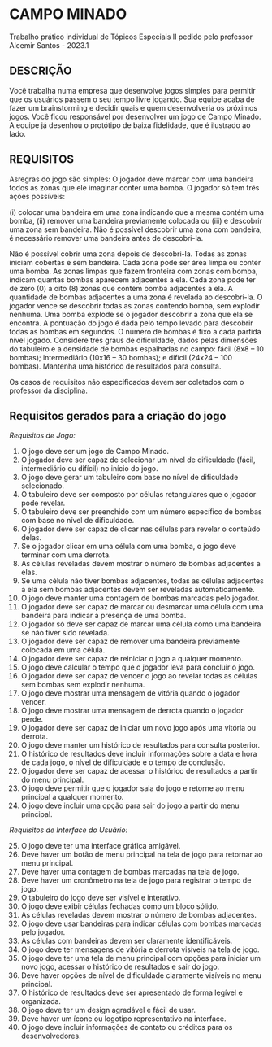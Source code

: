 # CAMPO MINADO
Trabalho prático individual de Tópicos Especiais II pedido pelo professor Alcemir Santos - 2023.1

## DESCRIÇÃO
Você trabalha numa empresa que desenvolve jogos simples para permitir que os usuários passem o seu tempo livre jogando. Sua equipe acaba de fazer um brainstorming e decidir quais e quem desenvolveria os próximos jogos. Você ficou responsável por desenvolver um jogo de Campo Minado. A equipe já desenhou o protótipo de baixa fidelidade, que é ilustrado ao lado.

## REQUISITOS

Asregras do jogo são simples: O jogador deve marcar com uma bandeira todos as zonas que ele imaginar conter uma bomba. O jogador só tem três ações possíveis: 

(i) colocar uma bandeira em uma zona indicando que a mesma contém uma bomba, 
(ii) remover uma bandeira previamente colocada ou 
(iii) e descobrir uma zona sem bandeira. Não é possível descobrir uma zona com bandeira, é necessário remover uma bandeira antes de descobri-la. 

Não é possível cobrir uma zona depois de descobri-la. Todas as zonas iniciam cobertas e sem bandeira. Cada zona pode ser área limpa ou conter uma bomba. As zonas limpas que fazem fronteira com zonas com bomba, indicam quantas bombas aparecem adjacentes a ela. Cada zona pode ter de zero (0) a oito (8) zonas que contém bomba adjacentes a ela. A quantidade de bombas adjacentes a uma zona é revelada ao descobri-la. O jogador vence se descobrir todas as zonas contendo bomba, sem explodir nenhuma. Uma bomba explode se o jogador descobrir a zona que ela se encontra. A pontuação do jogo é dada pelo tempo levado para descobrir todas as bombas em segundos. O número de bombas é fixo a cada partida nível jogado. Considere três graus de dificuldade, dados pelas dimensões do tabuleiro e a densidade de bombas espalhadas no campo: fácil (8x8 – 10 bombas); intermediário (10x16 – 30 bombas); e difícil (24x24 – 100 bombas). Mantenha uma histórico de resultados para consulta.

Os casos de requisitos não especificados devem ser coletados com o professor da disciplina.

## Requisitos gerados para a criação do jogo

*Requisitos de Jogo:*

1. O jogo deve ser um jogo de Campo Minado.
2. O jogador deve ser capaz de selecionar um nível de dificuldade (fácil, intermediário ou difícil) no início do jogo.
3. O jogo deve gerar um tabuleiro com base no nível de dificuldade selecionado.
4. O tabuleiro deve ser composto por células retangulares que o jogador pode revelar.
5. O tabuleiro deve ser preenchido com um número específico de bombas com base no nível de dificuldade.
6. O jogador deve ser capaz de clicar nas células para revelar o conteúdo delas.
7. Se o jogador clicar em uma célula com uma bomba, o jogo deve terminar com uma derrota.
8. As células reveladas devem mostrar o número de bombas adjacentes a elas.
9. Se uma célula não tiver bombas adjacentes, todas as células adjacentes a ela sem bombas adjacentes devem ser reveladas automaticamente.
10. O jogo deve manter uma contagem de bombas marcadas pelo jogador.
11. O jogador deve ser capaz de marcar ou desmarcar uma célula com uma bandeira para indicar a presença de uma bomba.
12. O jogador só deve ser capaz de marcar uma célula como uma bandeira se não tiver sido revelada.
13. O jogador deve ser capaz de remover uma bandeira previamente colocada em uma célula.
14. O jogador deve ser capaz de reiniciar o jogo a qualquer momento.
15. O jogo deve calcular o tempo que o jogador leva para concluir o jogo.
16. O jogador deve ser capaz de vencer o jogo ao revelar todas as células sem bombas sem explodir nenhuma.
17. O jogo deve mostrar uma mensagem de vitória quando o jogador vencer.
18. O jogo deve mostrar uma mensagem de derrota quando o jogador perde.
19. O jogador deve ser capaz de iniciar um novo jogo após uma vitória ou derrota.
20. O jogo deve manter um histórico de resultados para consulta posterior.
21. O histórico de resultados deve incluir informações sobre a data e hora de cada jogo, o nível de dificuldade e o tempo de conclusão.
22. O jogador deve ser capaz de acessar o histórico de resultados a partir do menu principal.
23. O jogo deve permitir que o jogador saia do jogo e retorne ao menu principal a qualquer momento.
24. O jogo deve incluir uma opção para sair do jogo a partir do menu principal.

*Requisitos de Interface do Usuário:*

25. O jogo deve ter uma interface gráfica amigável.
26. Deve haver um botão de menu principal na tela de jogo para retornar ao menu principal.
27. Deve haver uma contagem de bombas marcadas na tela de jogo.
28. Deve haver um cronômetro na tela de jogo para registrar o tempo de jogo.
29. O tabuleiro do jogo deve ser visível e interativo.
30. O jogo deve exibir células fechadas como um bloco sólido.
31. As células reveladas devem mostrar o número de bombas adjacentes.
32. O jogo deve usar bandeiras para indicar células com bombas marcadas pelo jogador.
33. As células com bandeiras devem ser claramente identificáveis.
34. O jogo deve ter mensagens de vitória e derrota visíveis na tela de jogo.
35. O jogo deve ter uma tela de menu principal com opções para iniciar um novo jogo, acessar o histórico de resultados e sair do jogo.
36. Deve haver opções de nível de dificuldade claramente visíveis no menu principal.
37. O histórico de resultados deve ser apresentado de forma legível e organizada.
38. O jogo deve ter um design agradável e fácil de usar.
39. Deve haver um ícone ou logotipo representativo na interface.
40. O jogo deve incluir informações de contato ou créditos para os desenvolvedores.